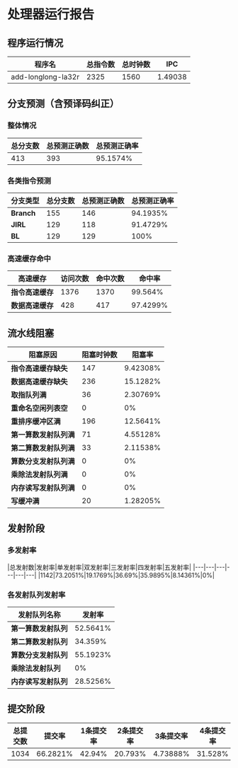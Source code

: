 # 处理器运行报告
## 程序运行情况
|程序名|总指令数|总时钟数|IPC|
|---|---|---|---|
|add-longlong-la32r|2325|1560|1.49038|

## 分支预测（含预译码纠正）
### 整体情况
|总分支数|总预测正确数|总预测正确率|
|---|---|---|
|413|393|95.1574%|

### 各类指令预测
|分支类型|总分支数|总预测正确数|总预测正确率|
|---|---|---|---|
|**Branch**| 155 | 146 | 94.1935%|
|**JIRL**| 129 | 118 | 91.4729%|
|**BL**| 129 | 129 | 100%|

### 高速缓存命中
|高速缓存|访问次数|命中次数|命中率|
|---|---|---|---|
|**指令高速缓存**| 1376 | 1370 | 99.564%|
|**数据高速缓存**| 428 | 417 | 97.4299%|
## 流水线阻塞
|阻塞原因|阻塞时钟数|阻塞率|
|---|---|---|
|**指令高速缓存缺失**| 147 | 9.42308%|
|**数据高速缓存缺失**| 236 | 15.1282%|
|**取指队列满**| 36 | 2.30769%|
|**重命名空闲列表空**|0 | 0%|
|**重排序缓冲区满**|196 | 12.5641%|
|**第一算数发射队列满**|71 | 4.55128%|
|**第二算数发射队列满**|33 | 2.11538%|
|**算数分支发射队列满**|0 | 0%|
|**乘除法发射队列满**|0 | 0%|
|**内存读写发射队列满**|0 | 0%|
|**写缓冲满**|20 | 1.28205%|

## 发射阶段
### 多发射率
|总发射数|发射率|单发射率|双发射率|三发射率|四发射率|五发射率|
|---|---|---|---|---|---|
|1142|73.2051%|19.1769%|36.69%|35.9895%|8.14361%|0%|

### 各发射队列发射率
|发射队列名称|发射率|
|---|---|
|**第一算数发射队列**|52.5641%|
|**第二算数发射队列**|34.359%|
|**算数分支发射队列**|55.1923%|
|**乘除法发射队列**|0%|
|**内存读写发射队列**|28.5256%|

## 提交阶段
|总提交数|提交率|1条提交率|2条提交率|3条提交率|4条提交率|
|---|---|---|---|---|---|
|1034|66.2821%|42.94%|20.793%|4.73888%|31.528%|
